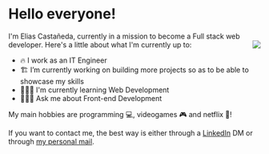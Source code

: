 # Hello everyone!

I'm Elias Castañeda, currently in a mission to become a Full stack web developer.
  <img align="right" src="https://github-readme-stats.vercel.app/api/?username=e71az&theme=radical&show_icons=true&hide_border=true" />
Here's a little about what I'm currently up to:

- 🔥 I work as an IT Engineer
- 🏗 I’m currently working on building more projects so as to be able to showcase my skills
- 🧙🏻‍♂️ I'm currently learning Web Development <code><img height="14" src="https://tl.vhv.rs/dpng/s/456-4562295_library-of-javascript-icon-graphic-freeuse-png-files.png"></code>
- 👨🏻‍🎓 Ask me about Front-end Development



My main hobbies are programming 💻, videogames 🎮 and netflix 🍿!

If you want to contact me, the best way is either through a [LinkedIn](https://www.linkedin.com/in/e71az/) DM or through [my personal mail](e71az@icloud.com).

